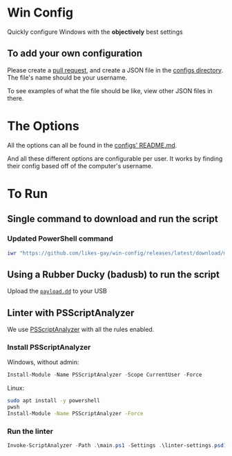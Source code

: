 # Win Config

Quickly configure Windows with the **objectively** best settings

## To add your own configuration

Please create a [pull request](https://github.com/likes-gay/win-config/pulls), and create a JSON file in the [configs directory](https://github.com/likes-gay/win-config/tree/main/configs). The file's name should be your username.

To see examples of what the file should be like, view other JSON files in there.

# The Options

All the options can all be found in the [configs' README.md](https://github.com/likes-gay/win-config/tree/main/configs#settings-documentation).

And all these different options are configurable per user.
It works by finding their config based off of the computer's username.

# To Run

## Single command to download and run the script

### Updated PowerShell command

```powershell
iwr "https://github.com/likes-gay/win-config/releases/latest/download/main.ps1" -OutFile main.ps1; .\main.ps1
```

## Using a Rubber Ducky (badusb) to run the script

Upload the [`payload.dd`](https://github.com/likes-gay/win-config/blob/main/payload.dd) to your USB

## Linter with PSScriptAnalyzer

We use [PSScriptAnalyzer](https://github.com/PowerShell/PSScriptAnalyzer) with all the rules enabled.

### Install PSScriptAnalyzer

Windows, without admin:

```powershell
Install-Module -Name PSScriptAnalyzer -Scope CurrentUser -Force
```

Linux:

```bash
sudo apt install -y powershell
pwsh
Install-Module -Name PSScriptAnalyzer -Force
```

### Run the linter

```powershell
Invoke-ScriptAnalyzer -Path .\main.ps1 -Settings .\linter-settings.psd1
```

